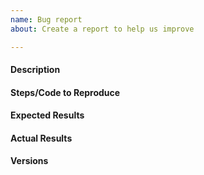 ```yaml
---
name: Bug report
about: Create a report to help us improve

---
```


#### Description

#### Steps/Code to Reproduce

#### Expected Results

#### Actual Results

#### Versions
